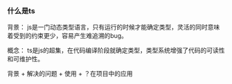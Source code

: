 
### 什么是ts

背景： js是一门动态类型语言，只有运行的时候才能确定类型，灵活的同时意味着受到的约束更少，容易产生难追溯的bug。

概念： ts是js的超集，在代码编译阶段就确定类型，类型系统增强了代码的可读性和可维护性。

背景 + 解决的问题 + 使用 + ？在项目中的应用
